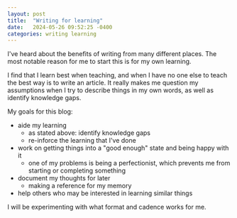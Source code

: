 ```yaml
---
layout: post
title:  "Writing for learning"
date:   2024-05-26 09:52:25 -0400
categories: writing learning
---
```

I've heard about the benefits of writing from many different places. The most notable reason for me to start this is for my own learning. 

I find that I learn best when teaching, and when I have no one else to teach the best way is to write an article. It really makes me question my assumptions when I try to describe things in my own words, as well as identify knowledge gaps. 

My goals for this blog:
- aide my learning
  - as stated above: identify knowledge gaps
  - re-inforce the learning that I've done
- work on getting things into a "good enough" state and being happy with it
  - one of my problems is being a perfectionist, which prevents me from starting or completing something
- document my thoughts for later
  - making a reference for my memory
- help others who may be interested in learning similar things

I will be experimenting with what format and cadence works for me. 